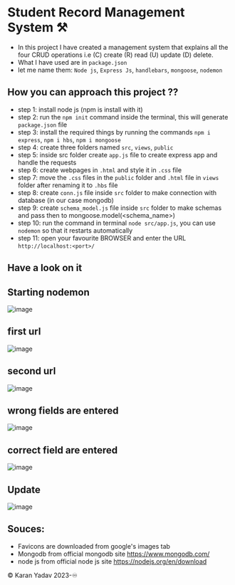 # Student Record Management System ⚒️
- In this project I have created a management system that explains all the four CRUD operations i.e (C) create (R) read (U) update (D) delete.
- What I have used are in `package.json`
- let me name them: `Node js`, `Express Js`, `handlebars`, `mongoose`, `nodemon`

## How you can approach this project ??
- step 1: install node js (npm is install with it)
- step 2: run the `npm init` command inside the terminal, this will generate `package.json` file
- step 3: install the required things by running the commands `npm i express`, `npm i hbs`, `npm i mongoose`
- step 4: create three folders named `src`, `views`, `public`
- step 5: inside src folder create `app.js` file to create express app and handle the requests
- step 6: create webpages in `.html` and style it in `.css` file
- step 7: move the `.css` files in the `public` folder and `.html` file in `views` folder after renaming it to `.hbs` file
- step 8: create `conn.js` file inside `src` folder to make connection with database (in our case mongodb)
- step 9: create `schema_model.js` file inside `src` folder to make schemas and pass then to mongoose.model(<schema_name>)
- step 10: run the command in terminal `node src/app.js`, you can use `nodemon` so that it restarts automatically
- step 11: open your favourite BROWSER and enter the URL `http://localhost:<port>/`

## Have a look on it

## Starting nodemon

![image](https://user-images.githubusercontent.com/77043443/235298755-1b2c8c95-87c8-459c-a589-c20e42f05b95.png)

## first url

![image](https://user-images.githubusercontent.com/77043443/235298807-a70df75f-1bb2-4583-bc96-3f8d36756a3c.png)

## second url

![image](https://user-images.githubusercontent.com/77043443/235298840-8d2d21e7-867c-4ef7-a54d-80dffceabfaa.png)

## wrong fields are entered

![image](https://user-images.githubusercontent.com/77043443/235298899-2bc7d380-7bd0-4e63-9dbc-5456365360b8.png)

## correct field are entered

![image](https://user-images.githubusercontent.com/77043443/235298939-440c004a-8c33-4f4c-a5f0-bf1c98853a29.png)

## Update

![image](https://user-images.githubusercontent.com/77043443/235299282-1a08568f-d3bc-412f-a03d-3791597db491.png)

## Souces:
- Favicons are downloaded from google's images tab
- Mongodb from official mongodb site https://www.mongodb.com/
- node js from official node js site https://nodejs.org/en/download

©️ Karan Yadav 2023-♾️
